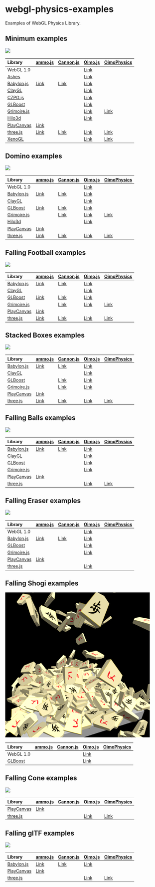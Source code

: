 # webgl-physics-examples
Examples of WebGL Physics Library. 


## Minimum examples

![](assets/screenshot/minimum.png)

|Library                                                      |[ammo.js](https://github.com/kripken/ammo.js/)                                          |[Cannon.js](https://github.com/schteppe/cannon.js)                                        |[Oimo.js](https://github.com/lo-th/Oimo.js/)                                            |[OimoPhysics](https://github.com/saharan/OimoPhysics)                                         |
|:------------------------------------------------------------|:---------------------------------------------------------------------------------------|:-----------------------------------------------------------------------------------------|:---------------------------------------------------------------------------------------|:---------------------------------------------------------------------------------------------|
|WebGL 1.0                                                    |                                                                                        |                                                                                          |[Link](https://cx20.github.io/webgl-physics-examples/examples/webgl1/oimo/minimum/)     |                                                                                              |
|[Ashes](https://github.com/but0n/Ashes)                      |                                                                                        |                                                                                          |[Link](https://cx20.github.io/webgl-physics-examples/examples/ashes/oimo/minimum/)      |                                                                                              |
|[Babylon.js](https://github.com/BabylonJS/Babylon.js)        |[Link](https://cx20.github.io/webgl-physics-examples/examples/babylonjs/ammo/minimum/)  |[Link](https://cx20.github.io/webgl-physics-examples/examples/babylonjs/cannon/minimum/)  |[Link](https://cx20.github.io/webgl-physics-examples/examples/babylonjs/oimo/minimum/)  |                                                                                              |
|[ClayGL](https://github.com/pissang/claygl)                  |                                                                                        |                                                                                          |[Link](https://cx20.github.io/webgl-physics-examples/examples/claygl/oimo/minimum/)     |                                                                                              |
|[CZPG.js](https://github.com/PrincessGod/CraZyPG)            |                                                                                        |                                                                                          |[Link](https://cx20.github.io/webgl-physics-examples/examples/czpg/oimo/minimum/)       |                                                                                              |
|[GLBoost](https://github.com/emadurandal/GLBoost)            |                                                                                        |                                                                                          |[Link](https://cx20.github.io/webgl-physics-examples/examples/glboost/oimo/minimum/)    |                                                                                              |
|[Grimoire.js](https://github.com/GrimoireGL/GrimoireJS)      |                                                                                        |                                                                                          |[Link](https://cx20.github.io/webgl-physics-examples/examples/grimoirejs/oimo/minimum/) |[Link](https://cx20.github.io/webgl-physics-examples/examples/grimoirejs/oimophysics/minimum/)|
|[Hilo3d](https://github.com/hiloteam/Hilo3d)                 |                                                                                        |                                                                                          |[Link](https://cx20.github.io/webgl-physics-examples/examples/hilo3d/oimo/minimum/)     |                                                                                              |
|[PlayCanvas](https://github.com/playcanvas/engine)           |[Link](https://cx20.github.io/webgl-physics-examples/examples/playcanvas/ammo/minimum/) |                                                                                          |                                                                                        |                                                                                              |
|[three.js](https://github.com/mrdoob/three.js/)              |[Link](https://cx20.github.io/webgl-physics-examples/examples/threejs/ammo/minimum/)    |[Link](https://cx20.github.io/webgl-physics-examples/examples/threejs/cannon/minimum/)    |[Link](https://cx20.github.io/webgl-physics-examples/examples/threejs/oimo/minimum/)    |[Link](https://cx20.github.io/webgl-physics-examples/examples/threejs/oimophysics/minimum/)   |
|[XenoGL](https://github.com/kotofurumiya/xenogl)             |                                                                                        |                                                                                          |[Link](https://cx20.github.io/webgl-physics-examples/examples/xenogl/oimo/minimum/)     |[Link](https://cx20.github.io/webgl-physics-examples/examples/xenogl/oimophysics/minimum/)    |

## Domino examples

![](assets/screenshot/domino.jpg)

|Library                                                      |[ammo.js](https://github.com/kripken/ammo.js/)                                          |[Cannon.js](https://github.com/schteppe/cannon.js)                                        |[Oimo.js](https://github.com/lo-th/Oimo.js/)                                            |[OimoPhysics](https://github.com/saharan/OimoPhysics)                                         |
|:------------------------------------------------------------|:---------------------------------------------------------------------------------------|:-----------------------------------------------------------------------------------------|:---------------------------------------------------------------------------------------|:---------------------------------------------------------------------------------------------|
|WebGL 1.0                                                    |                                                                                        |                                                                                          |[Link](https://cx20.github.io/webgl-physics-examples/examples/webgl1/oimo/domino/)      |                                                                                              |
|[Babylon.js](https://github.com/BabylonJS/Babylon.js)        |[Link](https://cx20.github.io/webgl-physics-examples/examples/babylonjs/ammo/domino/)   |[Link](https://cx20.github.io/webgl-physics-examples/examples/babylonjs/cannon/domino/)   |[Link](https://cx20.github.io/webgl-physics-examples/examples/babylonjs/oimo/domino/)   |                                                                                              |
|[ClayGL](https://github.com/pissang/claygl)                  |                                                                                        |                                                                                          |[Link](https://cx20.github.io/webgl-physics-examples/examples/claygl/oimo/domino/)      |                                                                                              |
|[GLBoost](https://github.com/emadurandal/GLBoost)            |[Link](https://cx20.github.io/webgl-physics-examples/examples/glboost/ammo/domino/)     |[Link](https://cx20.github.io/webgl-physics-examples/examples/glboost/cannon/domino/)     |[Link](https://cx20.github.io/webgl-physics-examples/examples/glboost/oimo/domino/)     |                                                                                              |
|[Grimoire.js](https://github.com/GrimoireGL/GrimoireJS)      |                                                                                        |[Link](https://cx20.github.io/webgl-physics-examples/examples/grimoirejs/cannon/domino/)  |[Link](https://cx20.github.io/webgl-physics-examples/examples/grimoirejs/oimo/domino/)  |[Link](https://cx20.github.io/webgl-physics-examples/examples/grimoirejs/oimophysics/domino/) |
|[Hilo3d](https://github.com/hiloteam/Hilo3d)                 |                                                                                        |                                                                                          |[Link](https://cx20.github.io/webgl-physics-examples/examples/hilo3d/oimo/domino/)      |                                                                                              |
|[PlayCanvas](https://github.com/playcanvas/engine)           |[Link](https://cx20.github.io/webgl-physics-examples/examples/playcanvas/ammo/domino/)  |                                                                                          |                                                                                        |                                                                                              |
|[three.js](https://github.com/mrdoob/three.js/)              |[Link](https://cx20.github.io/webgl-physics-examples/examples/threejs/ammo/domino/)     |[Link](https://cx20.github.io/webgl-physics-examples/examples/threejs/cannon/domino/)     |[Link](https://cx20.github.io/webgl-physics-examples/examples/threejs/oimo/domino/)     |[Link](https://cx20.github.io/webgl-physics-examples/examples/threejs/oimophysics/domino/)    |

## Falling Football examples

![](assets/screenshot/football.jpg)

|Library                                                      |[ammo.js](https://github.com/kripken/ammo.js/)                                          |[Cannon.js](https://github.com/schteppe/cannon.js)                                        |[Oimo.js](https://github.com/lo-th/Oimo.js/)                                            |[OimoPhysics](https://github.com/saharan/OimoPhysics)                                         |
|:------------------------------------------------------------|:---------------------------------------------------------------------------------------|:-----------------------------------------------------------------------------------------|:---------------------------------------------------------------------------------------|:---------------------------------------------------------------------------------------------|
|[Babylon.js](https://github.com/BabylonJS/Babylon.js)        |[Link](https://cx20.github.io/webgl-physics-examples/examples/babylonjs/ammo/football/) |[Link](https://cx20.github.io/webgl-physics-examples/examples/babylonjs/cannon/football/) |[Link](https://cx20.github.io/webgl-physics-examples/examples/babylonjs/oimo/football/) |                                                                                              |
|[ClayGL](https://github.com/pissang/claygl)                  |                                                                                        |                                                                                          |[Link](https://cx20.github.io/webgl-physics-examples/examples/claygl/oimo/football/)    |                                                                                              |
|[GLBoost](https://github.com/emadurandal/GLBoost)            |[Link](https://cx20.github.io/webgl-physics-examples/examples/glboost/ammo/football/)   |[Link](https://cx20.github.io/webgl-physics-examples/examples/glboost/cannon/football/)   |[Link](https://cx20.github.io/webgl-physics-examples/examples/glboost/oimo/football/)   |                                                                                              |
|[Grimoire.js](https://github.com/GrimoireGL/GrimoireJS)      |                                                                                        |[Link](https://cx20.github.io/webgl-physics-examples/examples/grimoirejs/cannon/football/)|[Link](https://cx20.github.io/webgl-physics-examples/examples/grimoirejs/oimo/football/)|[Link](https://cx20.github.io/webgl-physics-examples/examples/grimoirejs/oimophysics/domino/) |
|[PlayCanvas](https://github.com/playcanvas/engine)           |[Link](https://cx20.github.io/webgl-physics-examples/examples/playcanvas/ammo/football/)|                                                                                          |                                                                                        |                                                                                              |
|[three.js](https://github.com/mrdoob/three.js/)              |[Link](https://cx20.github.io/webgl-physics-examples/examples/threejs/ammo/football/)   |[Link](https://cx20.github.io/webgl-physics-examples/examples/threejs/cannon/football/)   |[Link](https://cx20.github.io/webgl-physics-examples/examples/threejs/oimo/football/)   |[Link](https://cx20.github.io/webgl-physics-examples/examples/threejs/oimophysics/football/)  |

## Stacked Boxes examples

![](assets/screenshot/box.jpg)

|Library                                                      |[ammo.js](https://github.com/kripken/ammo.js/)                                          |[Cannon.js](https://github.com/schteppe/cannon.js)                                        |[Oimo.js](https://github.com/lo-th/Oimo.js/)                                            |[OimoPhysics](https://github.com/saharan/OimoPhysics)                                         |
|:------------------------------------------------------------|:---------------------------------------------------------------------------------------|:-----------------------------------------------------------------------------------------|:---------------------------------------------------------------------------------------|:---------------------------------------------------------------------------------------------|
|[Babylon.js](https://github.com/BabylonJS/Babylon.js)        |[Link](https://cx20.github.io/webgl-physics-examples/examples/babylonjs/ammo/box/)      |[Link](https://cx20.github.io/webgl-physics-examples/examples/babylonjs/cannon/box/)      |[Link](https://cx20.github.io/webgl-physics-examples/examples/babylonjs/oimo/box/)      |                                                                                              |
|[ClayGL](https://github.com/pissang/claygl)                  |                                                                                        |                                                                                          |[Link](https://cx20.github.io/webgl-physics-examples/examples/claygl/oimo/box/)         |                                                                                              |
|[GLBoost](https://github.com/emadurandal/GLBoost)            |                                                                                        |[Link](https://cx20.github.io/webgl-physics-examples/examples/glboost/cannon/box/)        |[Link](https://cx20.github.io/webgl-physics-examples/examples/glboost/oimo/box/)        |                                                                                              |
|[Grimoire.js](https://github.com/GrimoireGL/GrimoireJS)      |                                                                                        |[Link](https://cx20.github.io/webgl-physics-examples/examples/grimoirejs/cannon/box/)     |[Link](https://cx20.github.io/webgl-physics-examples/examples/grimoirejs/oimo/box/)     |                                                                                              |
|[PlayCanvas](https://github.com/playcanvas/engine)           |[Link](https://cx20.github.io/webgl-physics-examples/examples/playcanvas/ammo/box/)     |                                                                                          |                                                                                        |                                                                                              |
|[three.js](https://github.com/mrdoob/three.js/)              |[Link](https://cx20.github.io/webgl-physics-examples/examples/threejs/ammo/box/)        |[Link](https://cx20.github.io/webgl-physics-examples/examples/threejs/cannon/box/)        |[Link](https://cx20.github.io/webgl-physics-examples/examples/threejs/oimo/box/)        |[Link](https://cx20.github.io/webgl-physics-examples/examples/threejs/oimophysics/box/)       |

## Falling Balls examples

![](assets/screenshot/balls.jpg)

|Library                                                      |[ammo.js](https://github.com/kripken/ammo.js/)                                          |[Cannon.js](https://github.com/schteppe/cannon.js)                                        |[Oimo.js](https://github.com/lo-th/Oimo.js/)                                            |[OimoPhysics](https://github.com/saharan/OimoPhysics)                                         |
|:------------------------------------------------------------|:---------------------------------------------------------------------------------------|:-----------------------------------------------------------------------------------------|:---------------------------------------------------------------------------------------|:---------------------------------------------------------------------------------------------|
|[Babylon.js](https://github.com/BabylonJS/Babylon.js)        |[Link](https://cx20.github.io/webgl-physics-examples/examples/babylonjs/ammo/balls/)    |[Link](https://cx20.github.io/webgl-physics-examples/examples/babylonjs/cannon/balls/)    |[Link](https://cx20.github.io/webgl-physics-examples/examples/babylonjs/oimo/balls/)    |                                                                                              |
|[ClayGL](https://github.com/pissang/claygl)                  |                                                                                        |                                                                                          |[Link](https://cx20.github.io/webgl-physics-examples/examples/claygl/oimo/balls/)       |                                                                                              |
|[GLBoost](https://github.com/emadurandal/GLBoost)            |                                                                                        |                                                                                          |[Link](https://cx20.github.io/webgl-physics-examples/examples/glboost/oimo/balls/)      |                                                                                              |
|[Grimoire.js](https://github.com/GrimoireGL/GrimoireJS)      |                                                                                        |                                                                                          |[Link](https://cx20.github.io/webgl-physics-examples/examples/grimoirejs/oimo/balls/)   |                                                                                              |
|[PlayCanvas](https://github.com/playcanvas/engine)           |[Link](https://cx20.github.io/webgl-physics-examples/examples/playcanvas/ammo/balls/)   |                                                                                          |                                                                                        |                                                                                              |
|[three.js](https://github.com/mrdoob/three.js/)              |                                                                                        |                                                                                          |[Link](https://cx20.github.io/webgl-physics-examples/examples/threejs/oimo/balls/)      |[Link](https://cx20.github.io/webgl-physics-examples/examples/threejs/oimophysics/balls/)     |


## Falling Eraser examples

![](assets/screenshot/eraser.jpg)

|Library                                                      |[ammo.js](https://github.com/kripken/ammo.js/)                                          |[Cannon.js](https://github.com/schteppe/cannon.js)                                        |[Oimo.js](https://github.com/lo-th/Oimo.js/)                                            |[OimoPhysics](https://github.com/saharan/OimoPhysics)                                         |
|:------------------------------------------------------------|:---------------------------------------------------------------------------------------|:-----------------------------------------------------------------------------------------|:---------------------------------------------------------------------------------------|:---------------------------------------------------------------------------------------------|
|WebGL 1.0                                                    |                                                                                        |                                                                                          |[Link](https://cx20.github.io/webgl-physics-examples/examples/webgl1/oimo/eraser/)      |                                                                                              |
|[Babylon.js](https://github.com/BabylonJS/Babylon.js)        |[Link](https://cx20.github.io/webgl-physics-examples/examples/babylonjs/ammo/eraser/)   |[Link](https://cx20.github.io/webgl-physics-examples/examples/babylonjs/cannon/eraser/)   |[Link](https://cx20.github.io/webgl-physics-examples/examples/babylonjs/oimo/eraser/)   |                                                                                              |
|[GLBoost](https://github.com/emadurandal/GLBoost)            |                                                                                        |                                                                                          |[Link](https://cx20.github.io/webgl-physics-examples/examples/glboost/oimo/eraser/)     |                                                                                              |
|[Grimoire.js](https://github.com/GrimoireGL/GrimoireJS)      |                                                                                        |                                                                                          |[Link](https://cx20.github.io/webgl-physics-examples/examples/grimoirejs/oimo/eraser/)  |                                                                                              |
|[PlayCanvas](https://github.com/playcanvas/engine)           |[Link](https://cx20.github.io/webgl-physics-examples/examples/playcanvas/ammo/eraser/)  |                                                                                          |                                                                                        |                                                                                              |
|[three.js](https://github.com/mrdoob/three.js/)              |                                                                                        |                                                                                          |[Link](https://cx20.github.io/webgl-physics-examples/examples/threejs/oimo/eraser/)     |                                                                                              |

## Falling Shogi examples

![](assets/screenshot/shogi.jpg)

|Library                                                      |[ammo.js](https://github.com/kripken/ammo.js/)                                          |[Cannon.js](https://github.com/schteppe/cannon.js)                                        |[Oimo.js](https://github.com/lo-th/Oimo.js/)                                            |[OimoPhysics](https://github.com/saharan/OimoPhysics)                                         |
|:------------------------------------------------------------|:---------------------------------------------------------------------------------------|:-----------------------------------------------------------------------------------------|:---------------------------------------------------------------------------------------|:---------------------------------------------------------------------------------------------|
|WebGL 1.0                                                    |                                                                                        |                                                                                          |[Link](https://cx20.github.io/webgl-physics-examples/examples/webgl1/oimo/shogi/)       |                                                                                              |
|[GLBoost](https://github.com/emadurandal/GLBoost)            |                                                                                        |                                                                                          |[Link](https://cx20.github.io/webgl-physics-examples/examples/glboost/oimo/shogi/)      |                                                                                              |

## Falling Cone examples

![](assets/screenshot/cone.jpg)

|Library                                                      |[ammo.js](https://github.com/kripken/ammo.js/)                                          |[Cannon.js](https://github.com/schteppe/cannon.js)                                        |[Oimo.js](https://github.com/lo-th/Oimo.js/)                                            |[OimoPhysics](https://github.com/saharan/OimoPhysics)                                         |
|:------------------------------------------------------------|:---------------------------------------------------------------------------------------|:-----------------------------------------------------------------------------------------|:---------------------------------------------------------------------------------------|:---------------------------------------------------------------------------------------------|
|[PlayCanvas](https://github.com/playcanvas/engine)           |[Link](https://cx20.github.io/webgl-physics-examples/examples/playcanvas/ammo/cone/)    |                                                                                          |                                                                                        |                                                                                              |
|[three.js](https://github.com/mrdoob/three.js/)              |                                                                                        |                                                                                          |[Link](https://cx20.github.io/webgl-physics-examples/examples/threejs/oimo/cone/)       |[Link](https://cx20.github.io/webgl-physics-examples/examples/threejs/oimophysics/cone/)      |

## Falling glTF examples

![](assets/screenshot/gltf.jpg)

|Library                                                      |[ammo.js](https://github.com/kripken/ammo.js/)                                          |[Cannon.js](https://github.com/schteppe/cannon.js)                                        |[Oimo.js](https://github.com/lo-th/Oimo.js/)                                            |[OimoPhysics](https://github.com/saharan/OimoPhysics)                                         |
|:------------------------------------------------------------|:---------------------------------------------------------------------------------------|:-----------------------------------------------------------------------------------------|:---------------------------------------------------------------------------------------|:---------------------------------------------------------------------------------------------|
|[Babylon.js](https://github.com/BabylonJS/Babylon.js)        |[Link](https://cx20.github.io/webgl-physics-examples/examples/babylonjs/ammo/gltf/)     |[Link](https://cx20.github.io/webgl-physics-examples/examples/babylonjs/cannon/gltf/)     |[Link](https://cx20.github.io/webgl-physics-examples/examples/babylonjs/oimo/gltf/)     |                                                                                              |
|[PlayCanvas](https://github.com/playcanvas/engine)           |[Link](https://cx20.github.io/webgl-physics-examples/examples/playcanvas/ammo/gltf/)    |                                                                                          |                                                                                        |                                                                                              |
|[three.js](https://github.com/mrdoob/three.js/)              |                                                                                        |                                                                                          |[Link](https://cx20.github.io/webgl-physics-examples/examples/threejs/oimo/gltf/)       |[Link](https://cx20.github.io/webgl-physics-examples/examples/threejs/oimophysics/gltf/)      |
